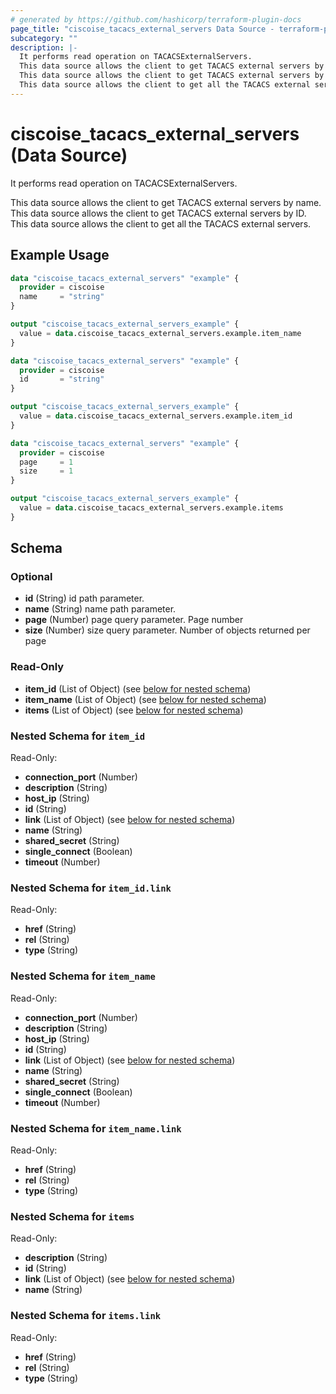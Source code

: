 ```yaml
---
# generated by https://github.com/hashicorp/terraform-plugin-docs
page_title: "ciscoise_tacacs_external_servers Data Source - terraform-provider-ciscoise"
subcategory: ""
description: |-
  It performs read operation on TACACSExternalServers.
  This data source allows the client to get TACACS external servers by name.
  This data source allows the client to get TACACS external servers by ID.
  This data source allows the client to get all the TACACS external servers.
---
```


# ciscoise_tacacs_external_servers (Data Source)

It performs read operation on TACACSExternalServers.

This data source allows the client to get TACACS external servers by name.
This data source allows the client to get TACACS external servers by ID.
This data source allows the client to get all the TACACS external servers.

## Example Usage

```terraform
data "ciscoise_tacacs_external_servers" "example" {
  provider = ciscoise
  name     = "string"
}

output "ciscoise_tacacs_external_servers_example" {
  value = data.ciscoise_tacacs_external_servers.example.item_name
}

data "ciscoise_tacacs_external_servers" "example" {
  provider = ciscoise
  id       = "string"
}

output "ciscoise_tacacs_external_servers_example" {
  value = data.ciscoise_tacacs_external_servers.example.item_id
}

data "ciscoise_tacacs_external_servers" "example" {
  provider = ciscoise
  page     = 1
  size     = 1
}

output "ciscoise_tacacs_external_servers_example" {
  value = data.ciscoise_tacacs_external_servers.example.items
}
```

<!-- schema generated by tfplugindocs -->
## Schema

### Optional

- **id** (String) id path parameter.
- **name** (String) name path parameter.
- **page** (Number) page query parameter. Page number
- **size** (Number) size query parameter. Number of objects returned per page

### Read-Only

- **item_id** (List of Object) (see [below for nested schema](#nestedatt--item_id))
- **item_name** (List of Object) (see [below for nested schema](#nestedatt--item_name))
- **items** (List of Object) (see [below for nested schema](#nestedatt--items))

<a id="nestedatt--item_id"></a>
### Nested Schema for `item_id`

Read-Only:

- **connection_port** (Number)
- **description** (String)
- **host_ip** (String)
- **id** (String)
- **link** (List of Object) (see [below for nested schema](#nestedobjatt--item_id--link))
- **name** (String)
- **shared_secret** (String)
- **single_connect** (Boolean)
- **timeout** (Number)

<a id="nestedobjatt--item_id--link"></a>
### Nested Schema for `item_id.link`

Read-Only:

- **href** (String)
- **rel** (String)
- **type** (String)



<a id="nestedatt--item_name"></a>
### Nested Schema for `item_name`

Read-Only:

- **connection_port** (Number)
- **description** (String)
- **host_ip** (String)
- **id** (String)
- **link** (List of Object) (see [below for nested schema](#nestedobjatt--item_name--link))
- **name** (String)
- **shared_secret** (String)
- **single_connect** (Boolean)
- **timeout** (Number)

<a id="nestedobjatt--item_name--link"></a>
### Nested Schema for `item_name.link`

Read-Only:

- **href** (String)
- **rel** (String)
- **type** (String)



<a id="nestedatt--items"></a>
### Nested Schema for `items`

Read-Only:

- **description** (String)
- **id** (String)
- **link** (List of Object) (see [below for nested schema](#nestedobjatt--items--link))
- **name** (String)

<a id="nestedobjatt--items--link"></a>
### Nested Schema for `items.link`

Read-Only:

- **href** (String)
- **rel** (String)
- **type** (String)


